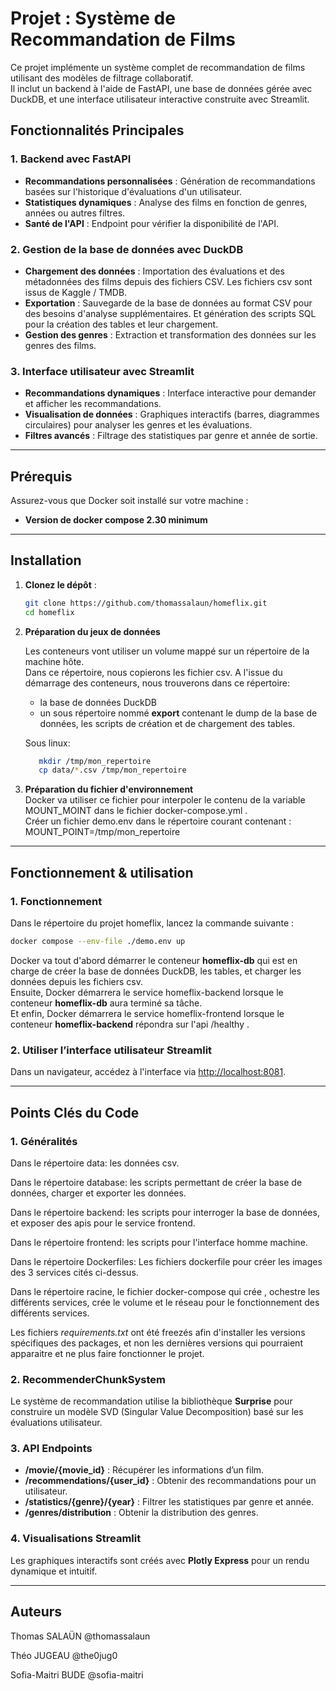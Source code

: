 # Projet : Système de Recommandation de Films

Ce projet implémente un système complet de recommandation de films utilisant des modèles de filtrage collaboratif.\
Il inclut un backend à l'aide de FastAPI, une base de données gérée avec DuckDB, et une interface utilisateur interactive construite avec Streamlit.

## Fonctionnalités Principales

### 1. Backend avec FastAPI
- **Recommandations personnalisées** : Génération de recommandations basées sur l'historique d'évaluations d'un utilisateur.
- **Statistiques dynamiques** : Analyse des films en fonction de genres, années ou autres filtres.
- **Santé de l'API** : Endpoint pour vérifier la disponibilité de l'API.

### 2. Gestion de la base de données avec DuckDB
- **Chargement des données** : Importation des évaluations et des métadonnées des films depuis des fichiers CSV. Les fichiers csv sont issus de Kaggle / TMDB.
- **Exportation** : Sauvegarde de la base de données au format CSV pour des besoins d'analyse supplémentaires. Et génération des scripts SQL pour la création des tables et leur chargement.
- **Gestion des genres** : Extraction et transformation des données sur les genres des films.

### 3. Interface utilisateur avec Streamlit
- **Recommandations dynamiques** : Interface interactive pour demander et afficher les recommandations.
- **Visualisation de données** : Graphiques interactifs (barres, diagrammes circulaires) pour analyser les genres et les évaluations.
- **Filtres avancés** : Filtrage des statistiques par genre et année de sortie.

---

## Prérequis

Assurez-vous que Docker soit installé sur votre machine :
- **Version de docker compose 2.30 minimum** 

---

## Installation

1. **Clonez le dépôt** :
   ```bash
   git clone https://github.com/thomassalaun/homeflix.git
   cd homeflix
   ```
2. **Préparation du jeux de données**

   Les conteneurs vont utiliser un volume mappé sur un répertoire de la machine hôte.\
   Dans ce répertoire, nous copierons les fichier csv. A l'issue du démarrage des conteneurs, nous trouverons dans ce répertoire:
   - la base de données DuckDB
   - un sous répertoire nommé **export** contenant le dump de la base de données, les scripts de création et de chargement des tables.

   Sous linux:
   ```bash
      mkdir /tmp/mon_repertoire
      cp data/*.csv /tmp/mon_repertoire
   ```
4. **Préparation du fichier d'environnement**   
   Docker va utiliser ce fichier pour interpoler le contenu de la variable MOUNT_MOINT dans le fichier docker-compose.yml .\
   Créer un fichier demo.env dans le répertoire courant contenant :
    MOUNT_POINT=/tmp/mon_repertoire

---

## Fonctionnement & utilisation

### 1. Fonctionnement

Dans le répertoire du projet homeflix, lancez la commande suivante :
```bash
docker compose --env-file ./demo.env up 
```

Docker va tout d'abord démarrer le conteneur **homeflix-db** qui est en charge de créer la base de données DuckDB, les tables, et charger les données depuis les fichiers csv.\
Ensuite, Docker démarrera le service homeflix-backend lorsque le conteneur **homeflix-db** aura terminé sa tâche.\
Et enfin, Docker démarrera le service homeflix-frontend lorsque le conteneur **homeflix-backend** répondra sur l'api /healthy .

### 2. Utiliser l’interface utilisateur Streamlit
Dans un navigateur, accédez à l'interface via [http://localhost:8081](http://localhost:8081).

---

## Points Clés du Code

### 1. Généralités
Dans le répertoire data: les données csv.

Dans le répertoire database: les scripts permettant de créer la base de données, charger et exporter les données.

Dans le répertoire backend: les scripts pour interroger la base de données, et exposer des apis pour le service frontend.

Dans le répertoire frontend: les scripts pour l'interface homme machine.

Dans le répertoire Dockerfiles: Les fichiers dockerfile pour créer les images des 3 services cités ci-dessus.

Dans le répertoire racine, le fichier docker-compose qui crée , ochestre les différents services, crée le volume et le réseau pour le fonctionnement des différents services.

Les fichiers **requirements*.txt* ont été freezés afin d'installer les versions spécifiques des packages, et non les dernières versions qui pourraient apparaitre et ne plus faire fonctionner le projet.

### 2. RecommenderChunkSystem
Le système de recommandation utilise la bibliothèque **Surprise** pour construire un modèle SVD (Singular Value Decomposition) basé sur les évaluations utilisateur.

### 3. API Endpoints
- **/movie/{movie_id}** : Récupérer les informations d’un film.
- **/recommendations/{user_id}** : Obtenir des recommandations pour un utilisateur.
- **/statistics/{genre}/{year}** : Filtrer les statistiques par genre et année.
- **/genres/distribution** : Obtenir la distribution des genres.

### 4. Visualisations Streamlit
Les graphiques interactifs sont créés avec **Plotly Express** pour un rendu dynamique et intuitif.

---

## Auteurs

Thomas SALAÜN @thomassalaun

Théo JUGEAU @the0jug0

Sofia-Maitri BUDE @sofia-maitri

